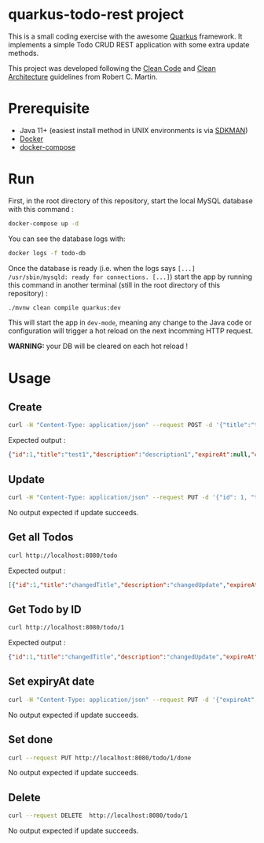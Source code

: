 # quarkus-todo-rest project

This is a small coding exercise with the awesome [Quarkus](https://quarkus.io/) framework. It implements a simple Todo
CRUD REST application with some extra update methods.  

This project was developed following the
[Clean Code](https://www.amazon.com/Clean-Code-Handbook-Software-Craftsmanship-ebook/dp/B001GSTOAM) and 
[Clean Architecture](https://www.amazon.com/Clean-Architecture-Craftsmans-Software-Structure/dp/0134494164) 
guidelines from Robert C. Martin.

# Prerequisite

- Java 11+ (easiest install method in UNIX environments is via [SDKMAN](https://sdkman.io/))
- [Docker](https://www.docker.com/)
- [docker-compose](https://docs.docker.com/compose/install/)

# Run

First, in the root directory of this repository, start the local MySQL database with this command :
```bash
docker-compose up -d
```

You can see the database logs with:
```bash
docker logs -f todo-db
```
Once the database is ready (i.e. when the logs says `[...] /usr/sbin/mysqld: ready for connections. [...]`) start the app
by running this command in another terminal (still in the root directory of this repository) :
```bash
./mvnw clean compile quarkus:dev
```

This will start the app in `dev-mode`, meaning any change to the Java code or configuration will trigger a hot reload on
the next incomming HTTP request.

**WARNING:** your DB will be cleared on each hot reload ! 

# Usage

## Create

```bash
curl -H "Content-Type: application/json" --request POST -d '{"title":"test1", "description": "description1"}' http://localhost:8080/todo
```
Expected output :
```json
{"id":1,"title":"test1","description":"description1","expireAt":null,"createdAt":1594075831309,"updatedAt":null,"doneAt":null,"version":null}
```

## Update

```bash
curl -H "Content-Type: application/json" --request PUT -d '{"id": 1, "title":"changedTitle", "description": "changedUpdate"}' http://localhost:8080/todo
```
No output expected if update succeeds.

## Get all Todos

```bash
curl http://localhost:8080/todo
```
Expected output :
```json
[{"id":1,"title":"changedTitle","description":"changedUpdate","expireAt":null,"createdAt":1594076056491,"updatedAt":null,"doneAt":null,"version":null}]
```

## Get Todo by ID

```bash
curl http://localhost:8080/todo/1
```
Expected output :
```json
{"id":1,"title":"changedTitle","description":"changedUpdate","expireAt":null,"createdAt":1594076056491,"updatedAt":null,"doneAt":null,"version":null}
```

## Set expiryAt date

```bash
curl -H "Content-Type: application/json" --request PUT -d '{"expireAt": 159407605491}' http://localhost:8080/todo/expire/1
```
No output expected if update succeeds.

## Set done

```bash
curl --request PUT http://localhost:8080/todo/1/done 
```
No output expected if update succeeds.

## Delete

```bash
curl --request DELETE  http://localhost:8080/todo/1 
```
No output expected if update succeeds.
